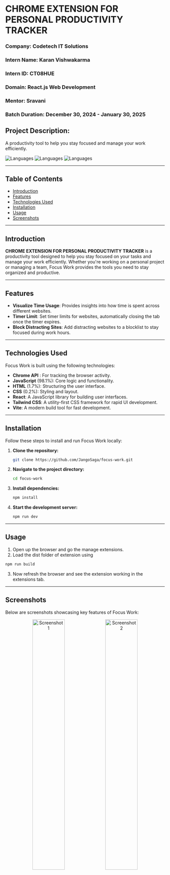 # CHROME EXTENSION FOR PERSONAL PRODUCTIVITY TRACKER

### **Company:** Codetech IT Solutions  
### **Intern Name:** Karan Vishwakarma  
### **Intern ID:** CT08HUE  
### **Domain:** React.js Web Development  
### **Mentor:** Sravani  
### **Batch Duration:** December 30, 2024 - January 30, 2025  
## **Project Description:**  
A productivity tool to help you stay focused and manage your work efficiently.

![Languages](https://img.shields.io/badge/JavaScript-98.1%25-yellow?logo=javascript)
![Languages](https://img.shields.io/badge/HTML-1.7%25-orange?logo=html5)
![Languages](https://img.shields.io/badge/CSS-0.2%25-blue?logo=css3)

---

## Table of Contents

- [Introduction](#introduction)
- [Features](#features)
- [Technologies Used](#technologies-used)
- [Installation](#installation)
- [Usage](#usage)
- [Screenshots](#screenshots)

---

## Introduction

**CHROME EXTENSION FOR PERSONAL PRODUCTIVITY TRACKER** is a productivity tool designed to help you stay focused on your tasks and manage your work efficiently. Whether you're working on a personal project or managing a team, Focus Work provides the tools you need to stay organized and productive.

---

## Features

- **Visualize Time Usage**: Provides insights into how time is spent across different websites.
- **Timer Limit**: Set timer limits for websites, automatically closing the tab once the timer expires.
- **Block Distracting Sites**: Add distracting websites to a blocklist to stay focused during work hours.

---

## Technologies Used

Focus Work is built using the following technologies:
- **Chrome API** : For tracking the browser activity.
- **JavaScript** (98.1%): Core logic and functionality.
- **HTML** (1.7%): Structuring the user interface.
- **CSS** (0.2%): Styling and layout.
- **React**: A JavaScript library for building user interfaces.
- **Tailwind CSS**: A utility-first CSS framework for rapid UI development.
- **Vite**: A modern build tool for fast development.

---

## Installation

Follow these steps to install and run Focus Work locally:

1. **Clone the repository:**
    ```bash
    git clone https://github.com/JangoSaga/focus-work.git
    ```

2. **Navigate to the project directory:**
    ```bash
    cd focus-work
    ```

3. **Install dependencies:**
    ```bash
    npm install
    ```

4. **Start the development server:**
    ```bash
    npm run dev
    ```

---

## Usage
1. Open up the browser and go the manage extensions.
2. Load the dist folder of extension using
```bash
npm run build
```
3. Now refresh the browser and see the extension working in the extensions tab.
---

## Screenshots

Below are screenshots showcasing key features of Focus Work:

<div align="center">
    <img src="https://github.com/user-attachments/assets/6a9125db-744b-409c-b853-01c02077e574" alt="Screenshot 1" width="45%">
    <img src="https://github.com/user-attachments/assets/ac2dd3b5-e06d-4507-b507-05e7fe8694fc" alt="Screenshot 2" width="45%">
</div>

    
